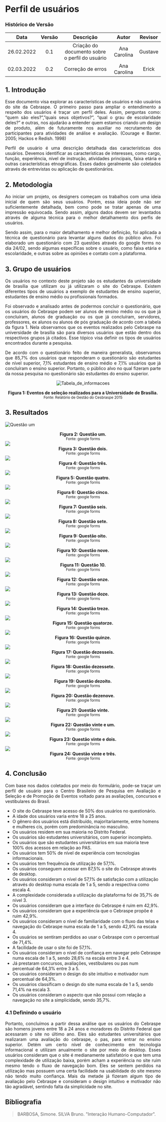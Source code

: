 # Perfil de usuários


### Histórico de Versão

|    Data    | Versão | Descrição | Autor | Revisor |
| :--------: | :----: | :-------: | :---: | :-----: |
| 26.02.2022 |  0.1   | Criação do documento sobre o perfil do usuário | Ana Carolina | Gustave |
| 02.03.2022 |  0.2   | Correção de erros | Ana Carolina | Erick |


## 1. Introdução
<p style="text-align: justify;">Esse documento visa explorar as características de usuários e não usuários do site da Cebraspe. O primeiro passo para ampliar o entendimento a respeito dos usuários é traçar um perfil deles. Assim, perguntas como: “quem são eles?”,”quais seus objetivos?”, “qual o grau de escolaridade deles?” e outras, nos ajudarão a entender quem estamos criando um design de produto, além de futuramente nos auxiliar no recrutamento de participantes para atividades de análise e avaliação. (Courage e Baxter. 2005; Hackos e Redish. 1998)
</p>

<p style="text-align: justify;">Perfil de usuário é uma descrição detalhada das características dos usuários. Devemos identificar as características de interesses, como cargo, função, experiência, nível de instrução, atividades principais, faixa etária e outras características etnográficas. Esses dados geralmente são coletados através de entrevistas ou aplicação de questionários.
</p>

## 2. Metodologia
<p style="text-align: justify;">Ao iniciar um projeto, os designers começam os trabalhos com uma ideia inicial de quem são seus usuários. Porém, essa ideia pode não ser suficientemente detalhada, bem como pode se tratar apenas de uma impressão equivocada. Sendo assim, alguns dados devem ser levantados através de alguma técnica para o melhor detalhamento dos perfis de usuários.
</p>

<p style="text-align: justify;">Sendo assim, para o maior detalhamento e melhor definição, foi aplicada a técnica de questionário para levantar alguns dados do público alvo. Foi elaborado um questionário com 23 questões através do google forms no dia 24/02, sendo algumas específicas sobre o usuário, como faixa etária e escolaridade, e outras sobre as opiniões e contato com a plataforma.
</p>

## 3. Grupo de usuários

<p style="text-align: justify;">Os usuários no contexto deste projeto são os estudantes da universidade de brasília que utilizam ou já utilizaram o site do Cebraspe. Existem diferentes tipos de usuários a exemplo de estudantes de ensino superior, estudantes de ensino médio ou profissionais formados. 
</p>

<p style="text-align: justify;">Foi observado e analisado antes de podermos concluir o questionário, que os usuários do Cebraspe podem ser alunos de ensino médio ou os que já concluíram, alunos de graduação ou os que já concluíram, servidores, professores, ex alunos ou alunos de pós graduação de acordo com a tabela da figura 1. Nela observamos que os eventos realizados pelo Cebraspe na universidade de brasília são para diversos usuários que estão dentro dos respectivos grupos já citados.  Esse tópico visa definir os tipos de usuários encontrados durante a pesquisa.
</p>

<p style="text-align: justify;">De acordo com o questionário feito de maneira generalista, observamos que 85,7% dos usuários que responderam o questionário são estudantes de nível superior, 7,1% estudantes de ensino médio e 7,1% usuários que já concluíram o ensino superior.  Portanto, o público alvo no qual fizeram parte da nossa pesquisa no questionário são estudantes do ensino superior.
</p>

<center>

![Tabela_de_informacoes](https://user-images.githubusercontent.com/49570180/157668615-40aa6aa0-bd71-4a5c-9851-b9e6a5f96039.jpg)

</center>

<center>
<figcaption align='center'>
    <b>Figura 1:  Eventos de seleção realizados para a Universidade de Brasília.</b>
    <br><small>Fonte: Relatório de Gestão do Cesbraspe 2015</small>
</figcaption>
</center>

## 3. Resultados

![Questão um](../../Assets/questao_um.jpeg)
<figcaption align='center'>
    <b>Figura 2: Questão um.</b>
    <br><small>Fonte: google forms</small>
</figcaption>

<img src="https://user-images.githubusercontent.com/49570180/156013515-f0cbea05-e129-4dc3-bcab-bf72c7cd905d.jpeg">
<figcaption align='center'>
    <b>Figura 3: Questão dois.</b>
    <br><small>Fonte: google forms</small>
</figcaption>

<img src="https://user-images.githubusercontent.com/49570180/156013610-f47e3130-2d83-48c4-9e36-438a80088a31.jpeg">
<figcaption align='center'>
    <b>Figura 4: Questão três.</b>
    <br><small>Fonte: google forms</small>
</figcaption>

<img src="https://user-images.githubusercontent.com/49570180/156013569-435c8568-d88b-4717-b3aa-ee0c02e8f034.jpeg">
<figcaption align='center'>
    <b>Figura 5: Questão quatro.</b>
    <br><small>Fonte: google forms</small>
</figcaption>

<img src="https://user-images.githubusercontent.com/49570180/156013415-1132817f-400d-4e37-a037-07d2fa1a447e.jpeg">
<figcaption align='center'>
    <b>Figura 6: Questão cinco.</b>
    <br><small>Fonte: google forms</small>
</figcaption>

<img src="https://user-images.githubusercontent.com/49570180/156013584-f8cddd79-ff6e-4a63-a63c-08e1edca86d1.jpeg">
<figcaption align='center'>
    <b>Figura 7: Questão seis.</b>
    <br><small>Fonte: google forms</small>
</figcaption>

<img src="https://user-images.githubusercontent.com/49570180/156013598-3f01d697-8922-4546-92f5-9e116d68b3fe.jpeg">
<figcaption align='center'>
    <b>Figura 8: Questão sete.</b>
    <br><small>Fonte: google forms</small>
</figcaption>

<img src="https://user-images.githubusercontent.com/49570180/156013550-1ee5e780-3cda-458d-ab4a-c4d5b2244919.jpeg">
<figcaption align='center'>
    <b>Figura 9: Questão oito.</b>
    <br><small>Fonte: google forms</small>
</figcaption>

<img src="https://user-images.githubusercontent.com/49570180/156013531-373a09e0-696e-433d-aa4c-e40d2fd3a200.jpeg">
<figcaption align='center'>
    <b>Figura 10: Questão nove.</b>
    <br><small>Fonte: google forms</small>
</figcaption>

<img src="https://user-images.githubusercontent.com/49570180/156013428-8581fff6-3a94-4a1e-a665-9705eaca183f.jpeg">
<figcaption align='center'>
    <b>Figura 11: Questão 10.</b>
    <br><small>Fonte: google forms</small>
</figcaption>

<img src="https://user-images.githubusercontent.com/49570180/156013564-957f30ef-b27e-43bc-87cd-f38aae601777.jpeg">
<figcaption align='center'>
    <b>Figura 12: Questão onze.</b>
    <br><small>Fonte: google forms</small>
</figcaption>

<img src="https://user-images.githubusercontent.com/49570180/156013522-b376f210-9582-422e-ac23-358c70309ef3.jpeg">
<figcaption align='center'>
    <b>Figura 13: Questão doze.</b>
    <br><small>Fonte: google forms</small>
</figcaption>

<img src="https://user-images.githubusercontent.com/49570180/156013619-e5dc2d0b-9684-41d7-80fb-1560bee41d6d.jpeg">
<figcaption align='center'>
    <b>Figura 14: Questão treze.</b>
    <br><small>Fonte: google forms</small>
</figcaption>

<img src="https://user-images.githubusercontent.com/49570180/156013366-691d71d4-a9f0-43c4-a7de-caaef0c998da.jpeg">
<figcaption align='center'>
    <b>Figura 15: Questão quatorze.</b>
    <br><small>Fonte: google forms</small>
</figcaption>

<img src="https://user-images.githubusercontent.com/49570180/156013575-fc33dcdd-71ce-47bd-9041-297cb2e7e87a.jpeg">
<figcaption align='center'>
    <b>Figura 16: Questão quinze.</b>
    <br><small>Fonte: google forms</small>
</figcaption>

<img src="https://user-images.githubusercontent.com/49570180/156013459-d74480e4-3cbd-4ae4-8f11-55e869e417ba.jpeg">
<figcaption align='center'>
    <b>Figura 17: Questão dezesseis.</b>
    <br><small>Fonte: google forms</small>
</figcaption>

<img src="https://user-images.githubusercontent.com/49570180/156013484-97183667-9e5a-4b7b-babd-6ef542c17beb.jpeg">
<figcaption align='center'>
    <b>Figura 18: Questão dezessete.</b>
    <br><small>Fonte: google forms</small>
</figcaption>

<img src="https://user-images.githubusercontent.com/49570180/156013493-6e57f755-e342-4bf0-8175-2d4553d5e926.jpeg">
<figcaption align='center'>
    <b>Figura 19: Questão dezoito.</b>
    <br><small>Fonte: google forms</small>
</figcaption>

<img src="https://user-images.githubusercontent.com/49570180/156013440-660612d8-ca42-4e7b-9866-334c66d97ee5.jpeg">
<figcaption align='center'>
    <b>Figura 20: Questão dezenove.</b>
    <br><small>Fonte: google forms</small>
</figcaption>

<img src="https://user-images.githubusercontent.com/49570180/156013638-9a258ad5-663a-4a55-a96d-1a87e556b597.jpeg">
<figcaption align='center'>
    <b>Figura 21: Questão vinte.</b>
    <br><small>Fonte: google forms</small>
</figcaption>

<img src="https://user-images.githubusercontent.com/49570180/156013669-6cd14dcf-1e85-4e02-ab0f-e9fc278bb53d.jpeg">
<figcaption align='center'>
    <b>Figura 22: Questão vinte e um.</b>
    <br><small>Fonte: google forms</small>
</figcaption>

<img src="https://user-images.githubusercontent.com/49570180/156013643-91e085b8-2234-4d74-9d77-9737894b08ea.jpeg">
<figcaption align='center'>
    <b>Figura 23: Questão vinte e dois.</b>
    <br><small>Fonte: google forms</small>
</figcaption>

<img src="https://user-images.githubusercontent.com/49570180/156013656-e3c13770-78c6-467a-bf96-c11e316e2b79.jpeg">
<figcaption align='center'>
    <b>Figura 24: Questão vinte e três.</b>
    <br><small>Fonte: google forms</small>
</figcaption>

## 4. Conclusão

<p style="text-align: justify;">Com base nos dados coletados por meio do formulário, pode-se traçar um perfil de usuário para o Centro Brasileiro de Pesquisa em Avaliação e Seleção e de Promoção de Eventos voltado para as avaliações, concursos e vestibulares do Brasil.
</p>

- O site do Cebraspe teve acesso de 50% dos usuários no questionário.
- A idade dos usuários varia entre 18 a 25 anos.
- O gênero dos usuários está distribuído, majoritariamente, entre homens e mulheres cis, porém com predominância no masculino.
- Os usuários residem em sua maioria no Distrito Federal.
- Os usuários são estudantes universitários, com superior incompleto.
- Os usuários que são estudantes universitários em sua maioria teve 100% dos acessos em relação ao PAS.
- Os usuários tem 50% de nível de experiência com tecnologias informacionais.
- Os usuários tem frequência de utilização de 57,1%.
- Os usuários conseguem acessar em 87,5% o site do Cebraspe através de desktop.
- Os usuários consideram o nível de 57,1% de satisfação com a utilização através do desktop numa escala de 1 a 5, sendo a respectiva como escala 4.
- A complexidade considerada a utilização da plataforma foi de 35,7% de nível 3.
- Os usuários consideram que a interface do Cebraspe é ruim em 42,9%.
- Os usuários consideram que a experiência que o Cebraspe propõe é ruim 42,9%.
- Os usuários consideram o nível de familiaridade com o fluxo das telas e navegação do Cebraspe numa escala de 1 a 5, sendo 42,9% na escala 4.
- Os usuários se sentiram perdidos ao usar o Cebraspe com o percentual de 71,4%.
- A facilidade de usar o site foi de 57,1%.
- Os usuários consideram o nível de confiança em navegar pelo Cebraspe numa escala de 1 a 5, sendo 28,6% na escala entre 3 e 4.
- Já prestaram concursos, avaliações, vestibulares ou pas num percentual de 64,3% entre 3 a 5.
- Os usuários consideram o design do site intuitivo e motivador num percentual de 64,3%.
- Os usuários classificam o design do site numa escala de 1 a 5, sendo 71,4% na escala 3.
- Os usuários consideram o aspecto que não possui com relação a navegação no site a simplicidade, sendo 35,7%.

### 4.1 Definindo o usuário

<p style="text-align: justify;">Portanto, concluímos a partir dessa análise que os usuários do Cebraspe são homens jovens entre 18 a 24 anos e moradores do Distrito Federal que acessaram o site no último ano. Eles são estudantes universitários que realizaram uma avaliação do cebraspe, o pas, para entrar no ensino superior. Detém um certo nível de conhecimento em tecnologia informacional e utilizam anualmente o site por meio de desktop. Esses usuários consideram  que o site é medianamente satisfatório e que tem uma complexidade de utilização baixa, porém acham a experiência no site ruim mesmo tendo o fluxo de navegação bom. Eles se sentem perdidos na utilização mas possuem uma certa facilidade na usabilidade do site mesmo não tendo muito confiança. Mais da metade já fizeram algum tipo de avaliação pelo Cebraspe e consideram o design intuitivo e motivador não tão agradável, sentindo falta da simplicidade no site. 
</p>

## Bibliografia
> BARBOSA, Simone. SILVA Bruno. "Interação Humano-Computador".
